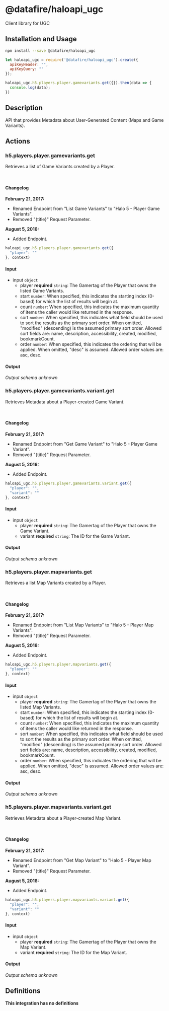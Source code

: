 # @datafire/haloapi_ugc

Client library for UGC

## Installation and Usage
```bash
npm install --save @datafire/haloapi_ugc
```
```js
let haloapi_ugc = require('@datafire/haloapi_ugc').create({
  apiKeyHeader: "",
  apiKeyQuery: ""
});

haloapi_ugc.h5.players.player.gamevariants.get({}).then(data => {
  console.log(data);
})
```

## Description

API that provides Metadata about User-Generated Content (Maps and Game Variants).

## Actions

### h5.players.player.gamevariants.get
<p>Retrieves a list of Game Variants created by a Player.</p>
<br />
<h4>Changelog</h4>
<div class="panel-body">
    <p><strong>February 21, 2017:</strong></p>
    <ul>
        <li>Renamed Endpoint from "List Game Variants" to "Halo 5 - Player Game Variants".</li>
        <li>Removed "{title}" Request Parameter.</li>
    </ul>
</div>
<div class="panel-body">
    <p><strong>August 5, 2016:</strong></p>
    <ul>
        <li>Added Endpoint.</li>
    </ul>
</div>



```js
haloapi_ugc.h5.players.player.gamevariants.get({
  "player": ""
}, context)
```

#### Input
* input `object`
  * player **required** `string`: The Gamertag of the Player that owns the listed Game Variants.
  * start `number`: When specified, this indicates the starting index (0-based) for which the list of results will begin at.
  * count `number`: When specified, this indicates the maximum quantity of items the caller would like returned in the response.
  * sort `number`: When specified, this indicates what field should be used to sort the results as the primary sort order. When omitted, "modified" (descending) is the assumed primary sort order. Allowed sort fields are: name, description, accessibility, created, modified, bookmarkCount.
  * order `number`: When specified, this indicates the ordering that will be applied. When omitted, "desc" is assumed. Allowed order values are: asc, desc.

#### Output
*Output schema unknown*

### h5.players.player.gamevariants.variant.get
<p>Retrieves Metadata about a Player-created Game Variant.</p>
<br />
<h4>Changelog</h4>
<div class="panel-body">
    <p><strong>February 21, 2017:</strong></p>
    <ul>
        <li>Renamed Endpoint from "Get Game Variant" to "Halo 5 - Player Game Variant".</li>
        <li>Removed "{title}" Request Parameter.</li>
    </ul>
</div>
<div class="panel-body">
    <p><strong>August 5, 2016:</strong></p>
    <ul>
        <li>Added Endpoint.</li>
    </ul>
</div>



```js
haloapi_ugc.h5.players.player.gamevariants.variant.get({
  "player": "",
  "variant": ""
}, context)
```

#### Input
* input `object`
  * player **required** `string`: The Gamertag of the Player that owns the Game Variant.
  * variant **required** `string`: The ID for the Game Variant.

#### Output
*Output schema unknown*

### h5.players.player.mapvariants.get
<p>Retrieves a list Map Variants created by a Player.</p>
<br />
<h4>Changelog</h4>
<div class="panel-body">
    <p><strong>February 21, 2017:</strong></p>
    <ul>
        <li>Renamed Endpoint from "List Map Variants" to "Halo 5 - Player Map Variants".</li>
        <li>Removed "{title}" Request Parameter.</li>
    </ul>
</div>
<div class="panel-body">
    <p><strong>August 5, 2016:</strong></p>
    <ul>
        <li>Added Endpoint.</li>
    </ul>
</div>



```js
haloapi_ugc.h5.players.player.mapvariants.get({
  "player": ""
}, context)
```

#### Input
* input `object`
  * player **required** `string`: The Gamertag of the Player that owns the listed Map Variants.
  * start `number`: When specified, this indicates the starting index (0-based) for which the list of results will begin at.
  * count `number`: When specified, this indicates the maximum quantity of items the caller would like returned in the response.
  * sort `number`: When specified, this indicates what field should be used to sort the results as the primary sort order. When omitted, "modified" (descending) is the assumed primary sort order. Allowed sort fields are: name, description, accessibility, created, modified, bookmarkCount.
  * order `number`: When specified, this indicates the ordering that will be applied. When omitted, "desc" is assumed. Allowed order values are: asc, desc.

#### Output
*Output schema unknown*

### h5.players.player.mapvariants.variant.get
<p>Retrieves Metadata about a Player-created Map Variant.</p>
<br />
<h4>Changelog</h4>
<div class="panel-body">
    <p><strong>February 21, 2017:</strong></p>
    <ul>
        <li>Renamed Endpoint from "Get Map Variant" to "Halo 5 - Player Map Variant".</li>
        <li>Removed "{title}" Request Parameter.</li>
    </ul>
</div>
<div class="panel-body">
    <p><strong>August 5, 2016:</strong></p>
    <ul>
        <li>Added Endpoint.</li>
    </ul>
</div>



```js
haloapi_ugc.h5.players.player.mapvariants.variant.get({
  "player": "",
  "variant": ""
}, context)
```

#### Input
* input `object`
  * player **required** `string`: The Gamertag of the Player that owns the Map Variant.
  * variant **required** `string`: The ID for the Map Variant.

#### Output
*Output schema unknown*



## Definitions

**This integration has no definitions**
